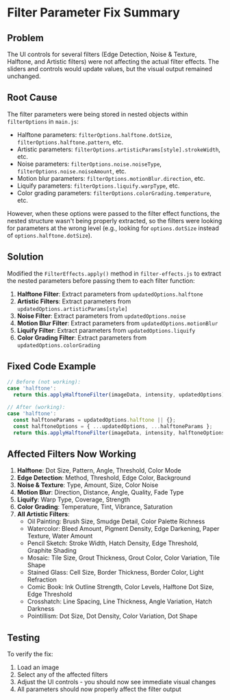 # Filter Parameter Fix Summary

## Problem
The UI controls for several filters (Edge Detection, Noise & Texture, Halftone, and Artistic filters) were not affecting the actual filter effects. The sliders and controls would update values, but the visual output remained unchanged.

## Root Cause
The filter parameters were being stored in nested objects within `filterOptions` in `main.js`:
- Halftone parameters: `filterOptions.halftone.dotSize`, `filterOptions.halftone.pattern`, etc.
- Artistic parameters: `filterOptions.artisticParams[style].strokeWidth`, etc.
- Noise parameters: `filterOptions.noise.noiseType`, `filterOptions.noise.noiseAmount`, etc.
- Motion blur parameters: `filterOptions.motionBlur.direction`, etc.
- Liquify parameters: `filterOptions.liquify.warpType`, etc.
- Color grading parameters: `filterOptions.colorGrading.temperature`, etc.

However, when these options were passed to the filter effect functions, the nested structure wasn't being properly extracted, so the filters were looking for parameters at the wrong level (e.g., looking for `options.dotSize` instead of `options.halftone.dotSize`).

## Solution
Modified the `FilterEffects.apply()` method in `filter-effects.js` to extract the nested parameters before passing them to each filter function:

1. **Halftone Filter**: Extract parameters from `updatedOptions.halftone`
2. **Artistic Filters**: Extract parameters from `updatedOptions.artisticParams[style]`
3. **Noise Filter**: Extract parameters from `updatedOptions.noise`
4. **Motion Blur Filter**: Extract parameters from `updatedOptions.motionBlur`
5. **Liquify Filter**: Extract parameters from `updatedOptions.liquify`
6. **Color Grading Filter**: Extract parameters from `updatedOptions.colorGrading`

## Fixed Code Example
```javascript
// Before (not working):
case 'halftone':
  return this.applyHalftoneFilter(imageData, intensity, updatedOptions);

// After (working):
case 'halftone':
  const halftoneParams = updatedOptions.halftone || {};
  const halftoneOptions = { ...updatedOptions, ...halftoneParams };
  return this.applyHalftoneFilter(imageData, intensity, halftoneOptions);
```

## Affected Filters Now Working
1. **Halftone**: Dot Size, Pattern, Angle, Threshold, Color Mode
2. **Edge Detection**: Method, Threshold, Edge Color, Background
3. **Noise & Texture**: Type, Amount, Size, Color Noise
4. **Motion Blur**: Direction, Distance, Angle, Quality, Fade Type
5. **Liquify**: Warp Type, Coverage, Strength
6. **Color Grading**: Temperature, Tint, Vibrance, Saturation
7. **All Artistic Filters**:
   - Oil Painting: Brush Size, Smudge Detail, Color Palette Richness
   - Watercolor: Bleed Amount, Pigment Density, Edge Darkening, Paper Texture, Water Amount
   - Pencil Sketch: Stroke Width, Hatch Density, Edge Threshold, Graphite Shading
   - Mosaic: Tile Size, Grout Thickness, Grout Color, Color Variation, Tile Shape
   - Stained Glass: Cell Size, Border Thickness, Border Color, Light Refraction
   - Comic Book: Ink Outline Strength, Color Levels, Halftone Dot Size, Edge Threshold
   - Crosshatch: Line Spacing, Line Thickness, Angle Variation, Hatch Darkness
   - Pointillism: Dot Size, Dot Density, Color Variation, Dot Shape

## Testing
To verify the fix:
1. Load an image
2. Select any of the affected filters
3. Adjust the UI controls - you should now see immediate visual changes
4. All parameters should now properly affect the filter output
